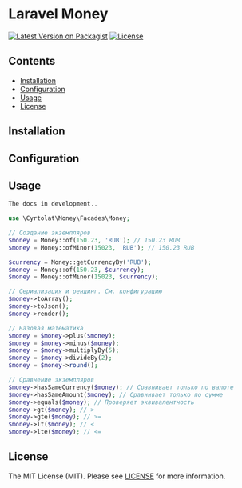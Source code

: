 # Laravel Money

[![Latest Version on Packagist](https://img.shields.io/packagist/v/cyrtolat/laravel-money?style=flat-square)](https://packagist.org/packages/cyrtolat/laravel-money)
[![License](https://img.shields.io/github/license/cyrtolat/laravel-money?style=flat-square)](https://packagist.org/packages/cyrtolat/laravel-money)

## Contents
- [Installation](#installation)
- [Configuration](#configuration)
- [Usage](#Usage)
- [License](#license)

## Installation

## Configuration

## Usage

```php
The docs in development.. 

use \Cyrtolat\Money\Facades\Money;

// Создание экземпляров
$money = Money::of(150.23, 'RUB'); // 150.23 RUB
$money = Money::ofMinor(15023, 'RUB'); // 150.23 RUB

$currency = Money::getCurrencyBy('RUB');
$money = Money::of(150.23, $currency);
$money = Money::ofMinor(15023, $currency);

// Сериализация и рендинг. См. конфигурацию
$money->toArray(); 
$money->toJson();
$money->render();

// Базовая математика
$money = $money->plus($money);
$money = $money->minus($money);
$money = $money->multiplyBy(5);
$money = $money->divideBy(2);
$money = $money->round();

// Сравнение экземпляров
$money->hasSameCurrency($money); // Сравнивает только по валюте
$money->hasSameAmount($money); // Сравнивает только по сумме
$money->equals($money); // Проверяет эквивалентность
$money->gt($money); // >
$money->gte($money); // >=
$money->lt($money); // <
$money->lte($money); // <=


```

## License

The MIT License (MIT). Please see [LICENSE](LICENSE.md) for more information.
